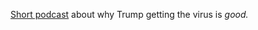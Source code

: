 <a href="http://scripting.com/2020/10/02/itsTotallyOkToJudgeTrump.m4a">Short podcast</a> about why Trump getting the virus is <i>good.</i>
